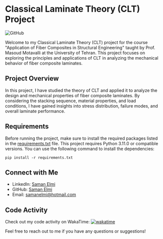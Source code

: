 # Classical Laminate Theory (CLT) Project

![GitHub](https://img.shields.io/github/license/SamanElmi/CLT-Project---Saman-Elmi)

Welcome to my Classical Laminate Theory (CLT) project for the course "Application of Fiber Composites in Structural Engineering" taught by Prof. Masoud Motavalli at the University of Tehran. This project focuses on exploring the principles and applications of CLT in analyzing the mechanical behavior of fiber composite laminates.

## Project Overview

In this project, I have studied the theory of CLT and applied it to analyze the design and mechanical properties of fiber composite laminates. By considering the stacking sequence, material properties, and load conditions, I have gained insights into stress distribution, failure modes, and overall laminate performance.

## Requirements

Before running the project, make sure to install the required packages listed in the [requirements.txt](./requirements.txt) file. This project requires Python 3.11.0 or compatible versions. You can use the following command to install the dependencies:


```pip install -r requirements.txt```


## Connect with Me

- LinkedIn: [Saman Elmi](https://www.linkedin.com/in/samanelmi/)
- GitHub: [Saman Elmi](https://github.com/SamanElmi)
- Email: samanelmi@hotmail.com

## Code Activity

Check out my code activity on WakaTime: [![wakatime](https://wakatime.com/badge/github/SamanElmi/CLT-Project---Saman-Elmi.svg)](https://wakatime.com/badge/github/SamanElmi/CLT-Project---Saman-Elmi)

Feel free to reach out to me if you have any questions or suggestions!

